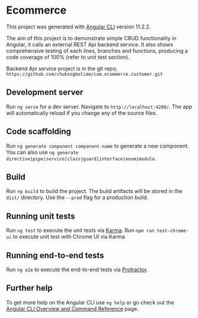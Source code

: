 # Ecommerce

This project was generated with [Angular CLI](https://github.com/angular/angular-cli) version 11.2.2.

The aim of this project is to demonstrate simple CRUD functionality in Angular, it calls an external REST Api backend service. It also shows comprehensive testing of each lines, branches and functions, producing a code coverage of 100% (refer to unit test section).

Backend Api service project is in the git repo; `https://github.com/chuksogbolime/com.ecommerce.customer.git`

## Development server

Run `ng serve` for a dev server. Navigate to `http://localhost:4200/`. The app will automatically reload if you change any of the source files.

## Code scaffolding

Run `ng generate component component-name` to generate a new component. You can also use `ng generate directive|pipe|service|class|guard|interface|enum|module`.

## Build

Run `ng build` to build the project. The build artifacts will be stored in the `dist/` directory. Use the `--prod` flag for a production build.

## Running unit tests

Run `ng test` to execute the unit tests via [Karma](https://karma-runner.github.io).
Run `npm run test-chrome-ui` to execute unit test with Chrome UI via Karma

## Running end-to-end tests

Run `ng e2e` to execute the end-to-end tests via [Protractor](http://www.protractortest.org/).

## Further help

To get more help on the Angular CLI use `ng help` or go check out the [Angular CLI Overview and Command Reference](https://angular.io/cli) page.
